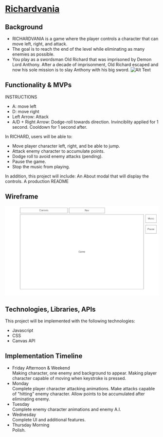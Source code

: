# [Richardvania](https://ccy1563.github.io/Richardvania/)

## Background
* RICHARDVANIA is a game where the player controls a character that can move left, right, and attack.
* The goal is to reach the end of the level while eliminating as many enemies as possible.
* You play as a swordsman Old Richard that was imprisoned by Demon Lord Anthony. After a decade of imprisonment, Old Richard escaped and now his sole mission is to slay Anthony with his big sword.
![Alt Text](https://github.com/ccy1563/Richardvania/blob/main/richardvania.gif)

## Functionality & MVPs
INSTRUCTIONS
* A: move left
* D: move right
* Left Arrow: Attack
* A/D + Right Arrow: Dodge-roll towards direction. Invinciblity applied for 1 second. Cooldown for 1 second after.

In RICHARD, users will be able to:
* Move player character left, right, and be able to jump.
* Attack enemy character to accumulate points.
* Dodge roll to avoid enemy attacks (pending).
* Pause the game.
* Stop the music from playing.

In addition, this project will include:
An About modal that will display the controls.
A production README

## Wireframe
![wireframe](wireframe.png)

## Technologies, Libraries, APIs
This project will be implemented with the following technologies:
* Javascript
* CSS
* Canvas API

## Implementation Timeline
* Friday Afternoon & Weekend\
Making character, one enemy and background to appear. Making player character capable of moving when keystroke is pressed.
* Monday\
Complete player character attacking animations. Make attacks capable of "hitting" enemy character. Allow points to be accumulated after eliminating enemy.
* Tuesday\
Complete enemy character animations and enemy A.I. 
* Wednesday\
Complete UI and additional features.
* Thursday Morning\
Polish.

